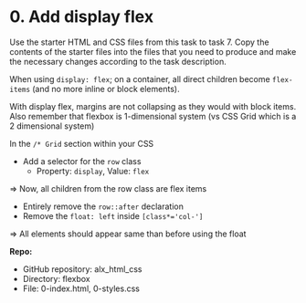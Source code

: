 # 0. Add display flex

Use the starter HTML and CSS files from this task to task 7. Copy the contents of the starter files into the files that you need to produce and make the necessary changes according to the task description.

When using `display: flex`; on a container, all direct children become `flex-items` (and no more inline or block elements).

With display flex, margins are not collapsing as they would with block items. Also remember that flexbox is 1-dimensional system (vs CSS Grid which is a 2 dimensional system)

In the `/* Grid` section within your CSS

- Add a selector for the `row` class
  - Property: `display`, Value: `flex`

=> Now, all children from the row class are flex items

- Entirely remove the `row::after` declaration
- Remove the `float: left` inside `[class*='col-']`

=> All elements should appear same than before using the float

**Repo:**

- GitHub repository: alx_html_css
- Directory: flexbox
- File: 0-index.html, 0-styles.css
